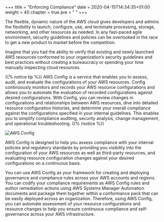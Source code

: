 +++
title = "Enforcing Compliance"
date = 2020-04-15T14:34:35+01:00
weight = 40
chapter = true
pre = "<b> </b>"
+++

The flexible, dynamic nature of the AWS cloud gives developers and admins the flexibility to launch, configure, use, and terminate processing, storage, networking, and other resources as needed. In any fast-paced agile environment, security guidelines and policies can be overlooked in the race to get a new product to market before the competition.

Imagine that you had the ability to verify that existing and newly launched AWS resources conformed to your organization’s security guidelines and best practices without creating a bureaucracy or spending your time manually inspecting cloud resources.

{{% notice tip %}}
AWS Config is a service that enables you to assess, audit, and evaluate the configurations of your AWS resources. Config continuously monitors and records your AWS resource configurations and allows you to automate the evaluation of recorded configurations against desired configurations. With Config, you can review changes in configurations and relationships between AWS resources, dive into detailed resource configuration histories, and determine your overall compliance against the configurations specified in your internal guidelines. This enables you to simplify compliance auditing, security analysis, change management, and operational troubleshooting.
{{% /notice %}}

![AWS Config](/images/product-page-diagram-Config_how-it-works.bd28728a9066c55d7ee69c0a655109001462e25b.png)

AWS Config is designed to help you assess compliance with your internal policies and regulatory standards by providing you visibility into the configuration of your AWS resources as well as third-party resources, and evaluating resource configuration changes against your desired configurations on a continuous basis.

You can use AWS Config as your framework for creating and deploying governance and compliance rules across your AWS accounts and regions. You can codify your compliance requirements as AWS Config rules and author remediation actions using AWS Systems Manager Automation documents and package them together within a conformance pack that can be easily deployed across an organization. Therefore, using AWS Config, you can automate assessment of your resource configurations and resource changes to help you ensure continuous compliance and self-governance across your AWS infrastructure.